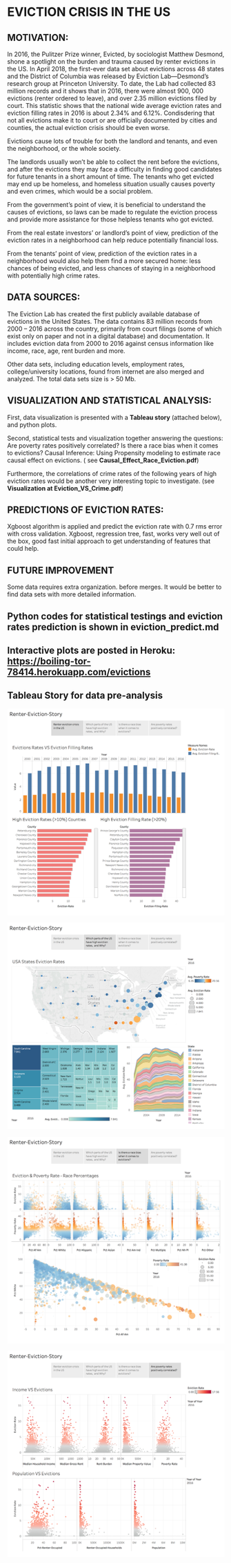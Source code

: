 
# EVICTION CRISIS IN THE US

## MOTIVATION:

In 2016, the Pulitzer Prize winner, Evicted, by sociologist Matthew Desmond, shone a spotlight on the burden and trauma caused by renter evictions in the US. In April 2018, the first-ever data set about evictions across 48 states and the District of Columbia was released by Eviction Lab—Desmond’s research group at Princeton University. To date, the Lab had collected 83 million records and it shows that in 2016, there were almost 900, 000 evictions (renter ordered to leave), and over 2.35 million evictions filed by court. This statistic shows that the national wide average eviction rates and eviction filling rates in 2016 is about 2.34% and 6.12%. Condisdering that not all evictions make it to court or are officially documented by cities and counties, the actual eviction crisis should be even worse.

Evictions cause lots of trouble for both the landlord and tenants, and even the neighborhood, or the whole society.

The landlords usually won’t be able to collect the rent before the evictions, and after the evictions they may face a difficulty in finding good candidates for future tenants in a short amount of time. The tenants who get evicted may end up be homeless, and homeless situation usually causes poverty and even crimes, which would be a social problem.

From the government’s point of view, it is beneficial to understand the causes of evictions, so laws can be made to regulate the eviction process and provide more assistance for those helpless tenants who got evicted.

From the real estate investors’ or landlord’s point of view, prediction of the eviction rates in a neighborhood can help reduce potentially financial loss.

From the tenants’ point of view, prediction of the eviction rates in a neighborhood would also help them find a more secured home: less chances of being evicted, and less chances of staying in a neighborhood with potentially high crime rates.

## DATA SOURCES:
The Eviction Lab has created the first publicly available database of evictions in the United States. The data contains 83 million records from 2000 – 2016 across the country, primarily from court filings (some of which exist only on paper and not in a digital database) and documentation. It includes eviction data from 2000 to 2016 against census information like income, race, age, rent burden and more.

Other data sets, including education levels, employment rates, college/university locations, found from internet are also merged and analyzed. 
The total data sets size is > 50 Mb.

## VISUALIZATION AND STATISTICAL ANALYSIS:
First, data visualization is presented with a **Tableau story** (attached below), and python plots.

Second, statistical tests and visualization together answering the questions: Are poverty rates positively correlated? Is there a race bias when it comes to evictions?
Causal Inference: Using Propensity modeling to estimate race causal effect on evictions. ( see **Causal_Effect_Race_Eviction.pdf**)

Furthermore, the correlations of crime rates of the following years of high eviction rates would be another very interesting topic to investigate. (see **Visualization at Eviction_VS_Crime.pdf**)

## PREDICTIONS OF EVICTION RATES:
Xgboost algorithm is applied and predict the eviction rate with 0.7 rms error with cross validation.
Xgboost, regression tree, fast, works very well out of the box, good fast initial approach to get understanding of features that could help.

## FUTURE IMPROVEMENT
Some data requires extra organization.   before merges. It would be better to find data sets with more detailed information.



## Python codes for statistical testings and eviction rates prediction is shown in eviction_predict.md

## Interactive plots are posted in Heroku: https://boiling-tor-78414.herokuapp.com/evictions


## Tableau Story for data pre-analysis

![](Renter-Eviction-Story1.png)

![](Renter-Eviction-Story2.png)

![](Renter-Eviction-Story3.png)

![](Renter-Eviction-Story4.png)

